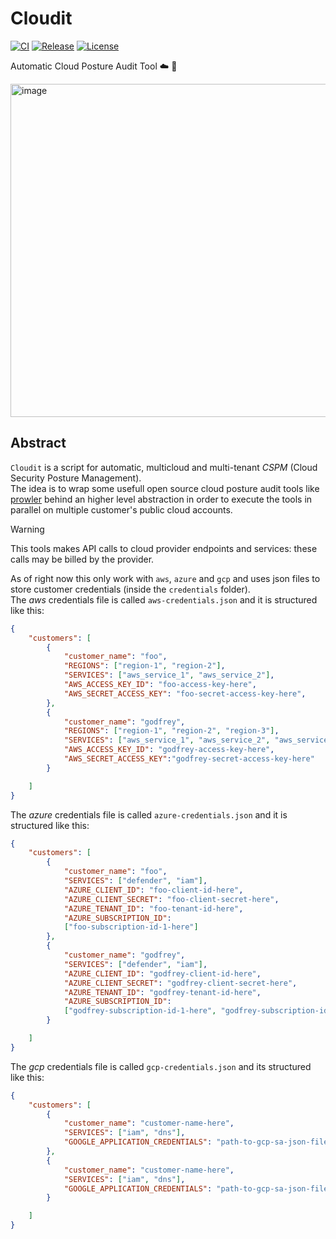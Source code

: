 # Cloudit
[![CI](https://github.com/rooted-io/cloudit/actions/workflows/ci.yaml/badge.svg)](https://github.com/rooted-io/cloudit/actions/workflows/ci.yaml)  [![Release](https://github.com/rooted-io/cloudit/actions/workflows/release.yaml/badge.svg)](https://github.com/rooted-io/cloudit/actions/workflows/release.yaml)  [![License](https://img.shields.io/badge/License-Apache%202.0-blue.svg)](https://opensource.org/licenses/Apache-2.0)



Automatic Cloud Posture Audit Tool ☁️ 🔬  

<img width="733" height="533" alt="image" src="https://github.com/user-attachments/assets/623afee1-827e-44cd-a6d3-6a8ce6aaa9b4" />

## Abstract


`Cloudit` is a script for automatic, multicloud and  multi-tenant *CSPM* (Cloud Security Posture Management).  
The idea is to wrap some usefull open source cloud posture audit tools like [prowler](https://github.com/prowler-cloud/prowler)  behind an higher level abstraction in order to execute the tools in parallel on multiple customer's public cloud accounts.  

> [!WARNING]  
> This tools makes API calls to cloud provider endpoints and services: these calls may be billed by the provider.  

As of right now this only work with `aws`, `azure` and `gcp` and uses json files to store customer credentials (inside the `credentials` folder).  
The *aws* credentials file is called `aws-credentials.json` and it is structured like this:  

```json
{
    "customers": [
        {
            "customer_name": "foo",
            "REGIONS": ["region-1", "region-2"],
            "SERVICES": ["aws_service_1", "aws_service_2"],
            "AWS_ACCESS_KEY_ID": "foo-access-key-here",
            "AWS_SECRET_ACCESS_KEY": "foo-secret-access-key-here",
        },
        {
            "customer_name": "godfrey",
            "REGIONS": ["region-1", "region-2", "region-3"],
            "SERVICES": ["aws_service_1", "aws_service_2", "aws_service_3"],
            "AWS_ACCESS_KEY_ID": "godfrey-access-key-here",
            "AWS_SECRET_ACCESS_KEY":"godfrey-secret-access-key-here"
        }

    ]
}
```   

The *azure* credentials file is called `azure-credentials.json` and it is structured like this:  

```json
{
    "customers": [
        {
            "customer_name": "foo",
            "SERVICES": ["defender", "iam"],
            "AZURE_CLIENT_ID": "foo-client-id-here",
            "AZURE_CLIENT_SECRET": "foo-client-secret-here",
            "AZURE_TENANT_ID": "foo-tenant-id-here",
            "AZURE_SUBSCRIPTION_ID":
            ["foo-subscription-id-1-here"]
        },
        {
            "customer_name": "godfrey",
            "SERVICES": ["defender", "iam"],
            "AZURE_CLIENT_ID": "godfrey-client-id-here",
            "AZURE_CLIENT_SECRET": "godfrey-client-secret-here",
            "AZURE_TENANT_ID": "godfrey-tenant-id-here",
            "AZURE_SUBSCRIPTION_ID":
            ["godfrey-subscription-id-1-here", "godfrey-subscription-id-2-here"]
        }

    ]
}
```   


The *gcp* credentials file is called `gcp-credentials.json` and its structured like this:  

```json
{
    "customers": [
        {
            "customer_name": "customer-name-here",
            "SERVICES": ["iam", "dns"],
            "GOOGLE_APPLICATION_CREDENTIALS": "path-to-gcp-sa-json-file-here (eg. credentials/gcp/customer1-gcp-sa.json)"
        },
        {
            "customer_name": "customer-name-here",
            "SERVICES": ["iam", "dns"],
            "GOOGLE_APPLICATION_CREDENTIALS": "path-to-gcp-sa-json-file-here (eg. credentials/gcp/customer2-gcp-sa.json)"
        }

    ]
}
```   
